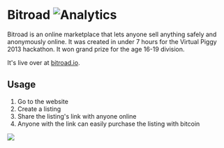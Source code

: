 # Bitroad ![Analytics](https://ga-beacon.appspot.com/UA-34529482-6/bitroad/readme?pixel)

Bitroad is an online marketplace that lets anyone sell anything safely and
anonymously online. It was created in under 7 hours for the Virtual Piggy 2013
hackathon. It won grand prize for the age 16-19 division.

It's live over at [bitroad.io](http://bitroad.io).

## Usage

1. Go to the website
2. Create a listing
3. Share the listing's link with anyone online
4. Anyone with the link can easily purchase the listing with bitcoin

![](http://i.imgur.com/FjjOmMt.gif)
